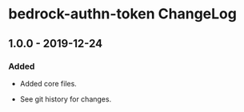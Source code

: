 # bedrock-authn-token ChangeLog

## 1.0.0 - 2019-12-24

### Added
- Added core files.

- See git history for changes.
